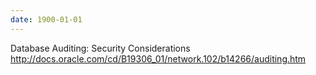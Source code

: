 ```yaml
---
date: 1900-01-01
---
```



Database Auditing: Security Considerations
http://docs.oracle.com/cd/B19306_01/network.102/b14266/auditing.htm

